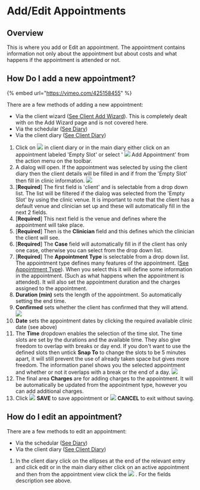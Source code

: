 # Add/Edit Appointments

## Overview

This is where you add or Edit an appointment. The appointment contains information not only about the appointment but about costs and what happens if the appointment is attended or not.

## How Do I add a new appointment?

{% embed url="https://vimeo.com/425158455" %}

There are a few methods of adding a new appointment:

* Via the client wizard \([See Client Add Wizard](../clients/overview-1/addwizard.md)\). This is completely dealt with on the Add Wizard page and is not covered here. 
* Via the schedular \([See Diary](./#overview)\)
* Via the client diary \([See Client Diary](../clients/client-navigation/diary/)\)

1. Click on ![](../../.gitbook/assets/screenshot-2019-01-23-at-13.22.51.png) in client diary or in the main diary either click on an appointment labeled 'Empty Slot' or select ' ![](../../.gitbook/assets/plus.svg) Add Appointment' from the action menu on the toolbar.
2. A dialog will open. If the appointment was selected by using the client diary then the client details will be filled in and if from the 'Empty Slot' then fill in clinic information. ![](../../.gitbook/assets/screenshot-2020-05-27-at-16.56.35.png) 
3. \[**Required**\] The first field is 'client' and is selectable from a drop down list. The list will be filtered if the dialog was selected from the 'Empty Slot' by using the clinic venue. It is important to note that the client has a default venue and clinician set up and these will automatically fill in the next 2 fields.
4. \[**Required**\] This next field is the venue and defines where the appointment will take place.
5. \[**Required**\] Then is the **Clinician** field and this defines which the clinician the client will see.
6. \[**Required**\] The **Case** field will automatically fill in if the client has only one case, otherwise you can select from the drop down list.
7. \[**Required**\] The **Appointment Type** is selectable from a drop down list. The appointment type defines many features of the appointment. \([See Appointment Type](../settings/appointment-types.md)\). When you select this it will define some information in the appointment. \(Such as what happens when the appointment is attended\). It will also set the appointment duration and the charges assigned to the appointment.
8. **Duration \(min\)** sets the length of the appointment. So automatically setting the end time.
9. **Confirmed** sets whether the client has confirmed that they will attend. ![](../../.gitbook/assets/screenshot-2020-05-27-at-23.43.17.png) 
10. **Date** sets the appointment dates by clicking the required available clinic date \(see above\)
11. The **Time** dropdown enables the selection of the time slot. The time slots are set by the durations and the available time. They also give freedom to overlap with breaks or day end. If you don't want to use the defined slots then untick **Snap To** to change the slots to be 5 minutes apart, it will still prevent the use of already taken space but gives more freedom. The information panel shows you the selected appointment and whether or not it overlaps with a break or the end of a day. ![](../../.gitbook/assets/screenshot-2020-05-27-at-23.59.30.png) 
12. The final area **Charges** are for adding charges to the appointment. It will be automatically be updated from the appointment type, however you can add additional charges.
13. Click ![](../../.gitbook/assets/check.svg) **SAVE** to save appointment or ![](../../.gitbook/assets/times.svg) **CANCEL** to exit without saving.

## How do I edit an appointment?

There are a few methods to edit an appointment:

* Via the schedular \([See Diary](./#overview)\)
* Via the client diary \([See Client Diary](../clients/client-navigation/diary/)\)

1. In the client diary click on the ellipses at the end of the relevant entry and click edit or in the main diary either click on an active appointment and then from the appointment view click the ![](../../.gitbook/assets/pen.svg) . For the fields description see above.

